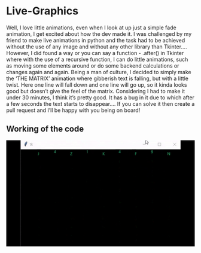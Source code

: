 # Live-Graphics

Well, I love little animations, even when I look at up just a simple fade animation, I get excited about how the dev made it. I was challenged by my friend to make live animations in python and the task had to be achieved without the use of any image and without any other library than Tkinter…. However, I did found a way or you can say a function - .after() in Tkinter where with the use of a recursive function, I can do little animations, such as moving some elements around or do some backend calculations or changes again and again. Being a man of culture, I decided to simply make the ‘THE MATRIX’ animation where gibberish text is falling, but with a little twist. Here one line will fall down and one line will go up, so it kinda looks good but doesn’t give the feel of the matrix. Considering I had to make it under 30 minutes, I think it’s pretty good. It has a bug in it due to which after a few seconds the text starts to disappear…. If you can solve it then create a pull request and I’ll be happy with you being on board!

## Working of the code
![Video](https://github.com/saksham-lussqvx/images/blob/master/vid_.gif)
